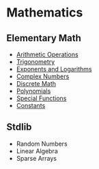 # Mathematics

## Elementary Math
- [Arithmetic Operations](@ref)
- [Trigonometry](@ref)
- [Exponents and Logarithms](@ref)
- [Complex Numbers](@ref)
- [Discrete Math](@ref)
- [Polynomials](@ref)
- [Special Functions](@ref)
- [Constants](@ref)

## Stdlib
- Random Numbers
- Linear Algebra
- Sparse Arrays
